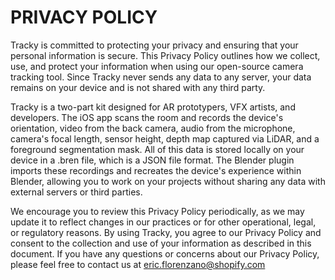 # PRIVACY POLICY

Tracky is committed to protecting your privacy and ensuring that your personal information is secure. This Privacy Policy outlines how we collect, use, and protect your information when using our open-source camera tracking tool. Since Tracky never sends any data to any server, your data remains on your device and is not shared with any third party.

Tracky is a two-part kit designed for AR prototypers, VFX artists, and developers. The iOS app scans the room and records the device's orientation, video from the back camera, audio from the microphone, camera's focal length, sensor height, depth map captured via LiDAR, and a foreground segmentation mask. All of this data is stored locally on your device in a .bren file, which is a JSON file format. The Blender plugin imports these recordings and recreates the device's experience within Blender, allowing you to work on your projects without sharing any data with external servers or third parties.

We encourage you to review this Privacy Policy periodically, as we may update it to reflect changes in our practices or for other operational, legal, or regulatory reasons. By using Tracky, you agree to our Privacy Policy and consent to the collection and use of your information as described in this document. If you have any questions or concerns about our Privacy Policy, please feel free to contact us at eric.florenzano@shopify.com
